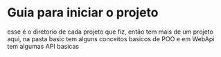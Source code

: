 # Guia para iniciar o projeto

esse é o diretorio de cada projeto que fiz, então tem mais de um projeto aqui, na pasta basic tem alguns conceitos basicos de POO
e em WebApi tem algumas API basicas